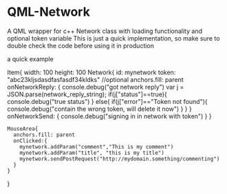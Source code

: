 # QML-Network

A QML wrapper for c++ Network class with loading functionality and optional token variable
This is just a quick implementation, so make sure to double check the code before using it in production

a quick example 

Item{
  width: 100
  height: 100
    Network{
        id: mynetwork 
        token: "abc23kljsdasdfasfasdf34kldks" //optional
        anchors.fill: parent
        onNetworkReply: {
            console.debug("got network reply")
            var j = JSON.parse(network_reply_string);
            if(j["status"]==true){
               console.debug("true status")
            }
            else{
                if(j["error"]=="Token not found"){
                    console.debug("contain the wrong token, will delete it now")
                }
            }
        }
        onNetworkSend: {
            console.debug("signing in in network with token")
        }
    }
    
    MouseArea{
      anchors.fill: parent
      onClicked:{
        mynetwork.addParam("comment","This is my comment")
        mynetwork.addParam("title", "this is my title")
        mynetwork.sendPostRequest("http://mydomain.something/commenting")
      }
    }
  }
